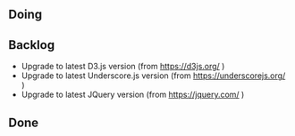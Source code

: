 Doing
----

Backlog
-------
* Upgrade to latest D3.js version (from https://d3js.org/ )
* Upgrade to latest Underscore.js version (from https://underscorejs.org/ )
* Upgrade to latest JQuery version (from https://jquery.com/ )

Done
----
